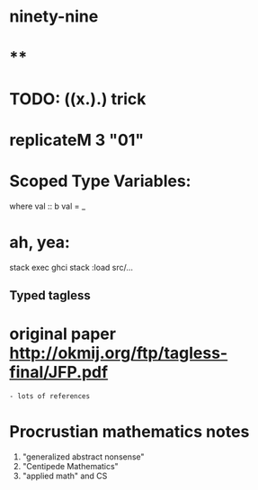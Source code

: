 # ninety-nine
# **


# TODO: ((x.).) trick
# replicateM 3 "01"
# Scoped Type Variables:
  where
    val :: b
    val = _

# ah, yea:
stack exec ghci
stack :load src/...


## Typed tagless
# original paper http://okmij.org/ftp/tagless-final/JFP.pdf
    - lots of references




# Procrustian mathematics notes

1. "generalized abstract nonsense"
2. "Centipede Mathematics"
3. "applied math" and CS
